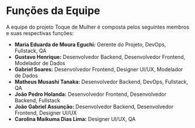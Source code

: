 # Funções da Equipe

A equipe do projeto Toque de Mulher é composta pelos seguintes membros e suas respectivas funções:

*   **Maria Eduarda de Moura Eguchi:** Gerente do Projeto, DevOps, Fullstack, QA
*   **Gustavo Henrique:** Desenvolvedor Backend, Desenvolvedor Frontend, Modelador de Dados
*   **Gabriel Soares:** Desenvolvedor Frontend, Designer UI/UX, Modelador de Dados
*   **Matheus Musashi Tanaka:** Desenvolvedor Backend, DevOps, Fullstack, QA
*   **João Pedro Holanda:** Desenvolvedor Frontend, Desenvolvedor Backend, Fullstack
*   **João Gabriel Assunção:** Desenvolvedor Backend, Desenvolvedor Frontend, Designer UI/UX
*   **Carolina Maikuma Dias Lima:** Designer UI/UX, QA
